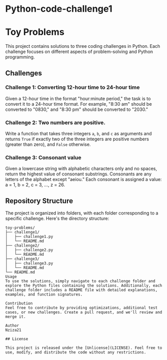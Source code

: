 # Python-code-challenge1

# Toy Problems

This project contains solutions to three coding challenges in Python. Each challenge focuses on different aspects of problem-solving and Python programming.

## Challenges

### Challenge 1: Converting 12-hour time to 24-hour time

Given a 12-hour time in the format "hour:minute period," the task is to convert it to a 24-hour time format. For example, "8:30 am" should be converted to "0830," and "8:30 pm" should be converted to "2030."

### Challenge 2: Two numbers are positive.

Write a function that takes three integers `a`, `b`, and `c` as arguments and returns `True` if exactly two of the three integers are positive numbers (greater than zero), and `False` otherwise.

### Challenge 3: Consonant value

Given a lowercase string with alphabetic characters only and no spaces, return the highest value of consonant substrings. Consonants are any letters of the alphabet except "aeiou." Each consonant is assigned a value: a = 1, b = 2, c = 3, ..., z = 26.

## Repository Structure

The project is organized into folders, with each folder corresponding to a specific challenge. Here's the directory structure:

```plaintext
toy-problems/
├── challenge1/
│   ├── challenge1.py
│   └── README.md
├── challenge2/
│   ├── challenge2.py
│   └── README.md
├── challenge3/
│   ├── challenge3.py
│   └── README.md
└── README.md
Usage
To use the solutions, simply navigate to each challenge folder and explore the Python files containing the solutions. Additionally, each challenge folder includes a README file with detailed explanations, examples, and function signatures.

Contribution
Feel free to contribute by providing optimizations, additional test cases, or new challenges. Create a pull request, and we'll review and merge it.

Author
Nziza21

## License

This project is released under the [Unlicense](LICENSE). Feel free to use, modify, and distribute the code without any restrictions.